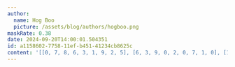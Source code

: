 ```yaml
---
author:
  name: Hog Boo
  picture: /assets/blog/authors/hogboo.png
maskRate: 0.38
date: 2024-09-20T14:00:01.504351
id: a1158602-7758-11ef-b451-41234cb8625c
content: '[[0, 7, 8, 6, 3, 1, 9, 2, 5], [6, 3, 9, 0, 2, 0, 7, 1, 0], [1, 5, 0, 8, 9, 7, 6, 4, 3], [0, 4, 3, 9, 0, 8, 0, 0, 1], [5, 0, 1, 2, 0, 0, 4, 6, 0], [7, 0, 6, 0, 0, 0, 3, 8, 0], [9, 1, 0, 4, 0, 2, 0, 0, 6], [3, 2, 5, 7, 0, 0, 0, 0, 4], [8, 6, 0, 0, 1, 9, 0, 5, 0]]'
---
```


